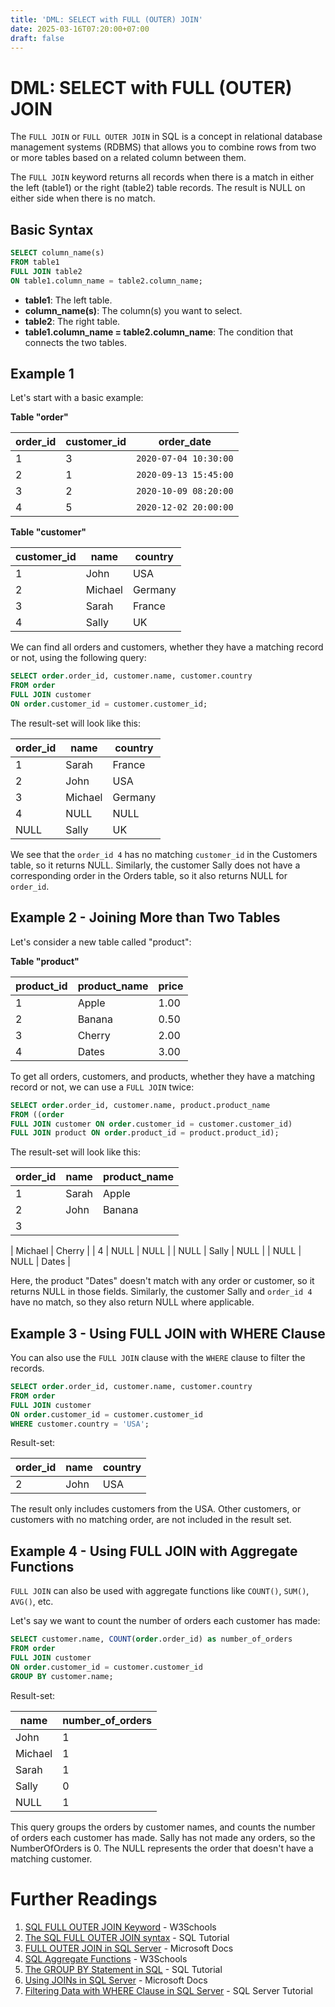 ```yaml
---
title: 'DML: SELECT with FULL (OUTER) JOIN'
date: 2025-03-16T07:20:00+07:00
draft: false
---
```


# DML: SELECT with FULL (OUTER) JOIN

The `FULL JOIN` or `FULL OUTER JOIN` in SQL is a concept in relational database management systems (RDBMS) that allows you to combine rows from two or more tables based on a related column between them.

The `FULL JOIN` keyword returns all records when there is a match in either the left (table1) or the right (table2) table records. The result is NULL on either side when there is no match.

## Basic Syntax

```sql
SELECT column_name(s)
FROM table1
FULL JOIN table2
ON table1.column_name = table2.column_name;
```

- **table1**: The left table.
- **column_name(s)**: The column(s) you want to select.
- **table2**: The right table.
- **table1.column_name = table2.column_name**: The condition that connects the two tables.

## Example 1

Let's start with a basic example:

**Table "order"**

| order_id | customer_id | order_date            |
| -------- | ----------- | --------------------- |
| 1        | 3           | `2020-07-04 10:30:00` |
| 2        | 1           | `2020-09-13 15:45:00` |
| 3        | 2           | `2020-10-09 08:20:00` |
| 4        | 5           | `2020-12-02 20:00:00` |

**Table "customer"**

| customer_id | name    | country |
| ----------- | ------- | ------- |
| 1           | John    | USA     |
| 2           | Michael | Germany |
| 3           | Sarah   | France  |
| 4           | Sally   | UK      |

We can find all orders and customers, whether they have a matching record or not, using the following query:

```sql
SELECT order.order_id, customer.name, customer.country
FROM order
FULL JOIN customer
ON order.customer_id = customer.customer_id;
```

The result-set will look like this:

| order_id | name    | country |
| -------- | ------- | ------- |
| 1        | Sarah   | France  |
| 2        | John    | USA     |
| 3        | Michael | Germany |
| 4        | NULL    | NULL    |
| NULL     | Sally   | UK      |

We see that the `order_id 4` has no matching `customer_id` in the Customers table, so it returns NULL. Similarly, the customer Sally does not have a corresponding order in the Orders table, so it also returns NULL for `order_id`.

## Example 2 - Joining More than Two Tables

Let's consider a new table called "product":

**Table "product"**

| product_id | product_name | price |
| ---------- | ------------ | ----- |
| 1          | Apple        | 1.00  |
| 2          | Banana       | 0.50  |
| 3          | Cherry       | 2.00  |
| 4          | Dates        | 3.00  |

To get all orders, customers, and products, whether they have a matching record or not, we can use a `FULL JOIN` twice:

```sql
SELECT order.order_id, customer.name, product.product_name
FROM ((order
FULL JOIN customer ON order.customer_id = customer.customer_id)
FULL JOIN product ON order.product_id = product.product_id);
```

The result-set will look like this:

| order_id | name  | product_name |
| -------- | ----- | ------------ |
| 1        | Sarah | Apple        |
| 2        | John  | Banana       |
| 3        |       |              |

| Michael | Cherry |
| 4 | NULL | NULL |
| NULL | Sally | NULL |
| NULL | NULL | Dates |

Here, the product "Dates" doesn't match with any order or customer, so it returns NULL in those fields. Similarly, the customer Sally and `order_id 4` have no match, so they also return NULL where applicable.

## Example 3 - Using FULL JOIN with WHERE Clause

You can also use the `FULL JOIN` clause with the `WHERE` clause to filter the records.

```sql
SELECT order.order_id, customer.name, customer.country
FROM order
FULL JOIN customer
ON order.customer_id = customer.customer_id
WHERE customer.country = 'USA';
```

Result-set:

| order_id | name | country |
| -------- | ---- | ------- |
| 2        | John | USA     |

The result only includes customers from the USA. Other customers, or customers with no matching order, are not included in the result set.

## Example 4 - Using FULL JOIN with Aggregate Functions

`FULL JOIN` can also be used with aggregate functions like `COUNT()`, `SUM()`, `AVG()`, etc.

Let's say we want to count the number of orders each customer has made:

```sql
SELECT customer.name, COUNT(order.order_id) as number_of_orders
FROM order
FULL JOIN customer
ON order.customer_id = customer.customer_id
GROUP BY customer.name;
```

Result-set:

| name    | number_of_orders |
| ------- | ---------------- |
| John    | 1                |
| Michael | 1                |
| Sarah   | 1                |
| Sally   | 0                |
| NULL    | 1                |

This query groups the orders by customer names, and counts the number of orders each customer has made. Sally has not made any orders, so the NumberOfOrders is 0. The NULL represents the order that doesn't have a matching customer.

# Further Readings

1. [SQL FULL OUTER JOIN Keyword](https://www.w3schools.com/sql/sql_join_full.asp) - W3Schools
2. [The SQL FULL OUTER JOIN syntax](https://www.sqltutorial.org/sql-full-outer-join/) - SQL Tutorial
3. [FULL OUTER JOIN in SQL Server](https://docs.microsoft.com/en-us/sql/t-sql/queries/from-transact-sql?view=sql-server-ver15#full-outer-join) - Microsoft Docs
4. [SQL Aggregate Functions](https://www.w3schools.com/sql/sql_count_avg_sum.asp) - W3Schools
5. [The GROUP BY Statement in SQL](https://www.sqltutorial.org/sql-group-by/) - SQL Tutorial
6. [Using JOINs in SQL Server](https://docs.microsoft.com/en-us/sql/t-sql/queries/select-transact-sql?view=sql-server-ver15#using-joins) - Microsoft Docs
7. [Filtering Data with WHERE Clause in SQL Server](https://www.sqlservertutorial.net/sql-server-basics/sql-server-where/) - SQL Server Tutorial
